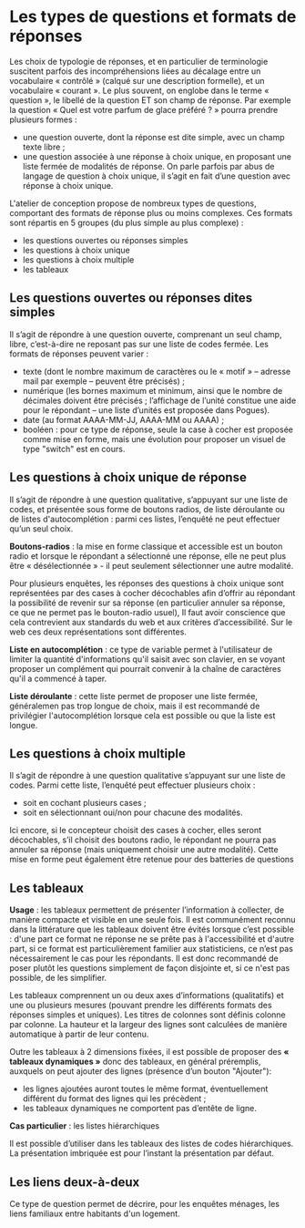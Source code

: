 # Les types de questions et formats de réponses

Les choix de typologie de réponses, et en particulier de terminologie suscitent parfois des incompréhensions liées au décalage entre un vocabulaire « contrôlé » (calqué sur une description formelle), et un vocabulaire « courant ». Le plus souvent, on englobe dans le terme « question », le libellé de la question ET son champ de réponse. Par exemple la question « Quel est votre parfum de glace préféré ? » pourra prendre plusieurs formes :

- une question ouverte, dont la réponse est dite simple, avec un champ texte libre ;
- une question associée à une réponse à choix unique, en proposant une liste fermée de modalités de réponse. On parle parfois par abus de langage de question à choix unique, il s’agit en fait d’une question avec réponse à choix unique.

L'atelier de conception propose de nombreux types de questions, comportant des formats de réponse plus ou moins complexes. Ces formats sont répartis en 5 groupes (du plus simple au plus complexe) : 

- les questions ouvertes ou réponses simples
- les questions à choix unique
- les questions à choix multiple
- les tableaux

## Les questions ouvertes ou réponses dites simples

Il s’agit de répondre à une question ouverte, comprenant un seul champ, libre, c’est-à-dire ne reposant pas sur une liste de codes fermée. Les formats de réponses peuvent varier :

- texte (dont le nombre maximum de caractères ou le « motif » – adresse mail par exemple – peuvent être précisés) ;
- numérique (les bornes maximum et minimum, ainsi que le nombre de décimales doivent être précisés ; l’affichage de l’unité constitue une aide pour le répondant – une liste d’unités est proposée dans Pogues).
- date (au format AAAA-MM-JJ, AAAA-MM ou AAAA) ;
- booléen : pour ce type de réponse, seule la case à cocher est proposée comme mise en forme, mais une évolution pour proposer un visuel de type "switch" est en cours.

## Les questions à choix unique de réponse

Il s’agit de répondre à une question qualitative, s’appuyant sur une liste de codes, et présentée sous forme de boutons radios, de liste déroulante ou de listes d'autocomplétion : parmi ces listes, l’enquêté ne peut effectuer qu’un seul choix.

**Boutons-radios** : la mise en forme classique et accessible est un bouton radio et lorsque le répondant a sélectionné une réponse, elle ne peut plus être « désélectionnée » - il peut seulement sélectionner une autre modalité.

Pour plusieurs enquêtes, les réponses des questions à choix unique sont représentées par des cases à cocher décochables afin d’offrir au répondant la possibilité de revenir sur sa réponse (en particulier annuler sa réponse, ce que ne permet pas le bouton-radio usuel), Il faut avoir conscience que cela contrevient aux standards du web et aux critères d’accessibilité. Sur le web ces deux représentations sont différentes.

**Liste en autocomplétion** : ce type de variable permet à l'utilisateur de limiter la quantité d'informations qu'il saisit avec son clavier, en se voyant proposer un complément qui pourrait convenir à la chaîne de caractères qu'il a commencé à taper.

**Liste déroulante** : cette liste permet de proposer une liste fermée, généralemen pas trop longue de choix, mais il est recommandé de privilégier l'autocomplétion lorsque cela est possible ou que la liste est longue.

## Les questions à choix multiple

Il s’agit de répondre à une question qualitative s’appuyant sur une liste de codes. Parmi cette liste, l’enquêté peut effectuer plusieurs choix :

- soit en cochant plusieurs cases ;
- soit en sélectionnant oui/non pour chacune des modalités.

Ici encore, si le concepteur choisit des cases à cocher, elles seront décochables, s’il choisit des boutons radio, le répondant ne pourra pas annuler sa réponse (mais uniquement choisir une autre modalité). Cette mise en forme peut également être retenue pour des batteries de questions 

## Les tableaux

**Usage** : les tableaux permettent de présenter l’information à collecter, de manière compacte et visible en une seule fois. Il est communément reconnu dans la littérature que les tableaux doivent être évités lorsque c’est possible : d'une part ce format ne réponse ne se prête pas à l'accessibilité et d'autre part, si ce format est particulièrement familier aux statisticiens, ce n’est pas nécessairement le cas pour les répondants.
Il est donc recommandé de poser plutôt les questions simplement de façon disjointe et, si ce n'est pas possible, de les simplifier.

Les tableaux comprennent un ou deux axes d’informations (qualitatifs) et une ou plusieurs mesures (pouvant prendre les différents formats des réponses simples et uniques).
Les titres de colonnes sont définis colonne par colonne.
La hauteur et la largeur des lignes sont calculées de manière automatique à partir de leur contenu. 
 
Outre les tableaux à 2 dimensions fixées, il est possible de proposer des **« tableaux dynamiques »** donc des tableaux, en général préremplis, auxquels on peut ajouter des lignes (présence d’un bouton "Ajouter"):

- les lignes ajoutées auront toutes le même format, éventuellement différent du format des lignes qui les précèdent ;
- les tableaux dynamiques ne comportent pas d’entête de ligne.


**Cas particulier** : les listes hiérarchiques

Il est possible d’utiliser dans les tableaux des listes de codes hiérarchiques. La présentation imbriquée est pour l’instant la présentation par défaut.

## Les liens deux-à-deux 

Ce type de question permet de décrire, pour les enquêtes ménages, les liens familiaux entre habitants d'un logement.